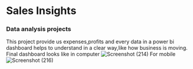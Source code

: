 # Sales Insights
### Data analysis projects 
This project provide us expenses,profits and every data in a power bi dashboard 
helps to understand in a clear way,like how business is moving.
Final dashboard looks like in computer
![Screenshot (214)](https://github.com/Nandan-nandu/Atliq-Company-Sales-Insights/assets/88129970/0ead3e47-d3cd-4b5e-8202-35caec4d261e)
For mobile 
![Screenshot (216)](https://github.com/Nandan-nandu/Atliq-Company-Sales-Insights/assets/88129970/5eedbbf7-f68c-426d-a795-c80447ee4f83)
